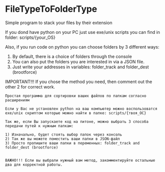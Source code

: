 # FileTypeToFolderType
Simple program to stack your files by their extension

If you dond have python on your PC just use exe/unix scripts you can find in folder: scripts/{your_OS}

Also, if you run code on python you can choose folders by 3 different ways:

1) By default, there is a choice of folders through the console
2) You can also put the folders you are interested in via a JSON file.
3) Just write your addresses in variables: folder_track and folder_dest (brootforce)

IMPORTANT!!!  If you chose the method you need, then comment out the other 2 for correct work.
~~~~~~~~~~~~~~~~~~~~~~~~~~~~~~~~~~~~~~~~~~~~~~~~~~~~~~~~~~~~~~
Простая программа для сортировки ваших файлов по папкам согласно расширениям

Если у Вас не установлен python на ваш компьютер можно воспользоватся exe/unix скриптом которые можно найти в папке: scripts/{твоя_ОС}

Так же, если Вы запускаете код на питоне, можно выбрать 3 способа передачи путей к нужным папкам:

1) Изначально, будет стоять выбор папок через консоль
2) Так же вы можете поместить ваши папки в JSON-файл
3) Просто пропишите ваши папки в переменных: folder_track and folder_dest (brootforce)


ВАЖНО!!! Если вы выбрали нужный вам метод, закомментируйте остальные два для корректной работы.
